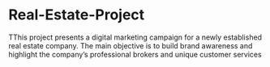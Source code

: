 # Real-Estate-Project
TThis project presents a digital marketing campaign for a newly established real estate company.
The main objective is to build brand awareness and highlight the company’s professional brokers and unique customer services

